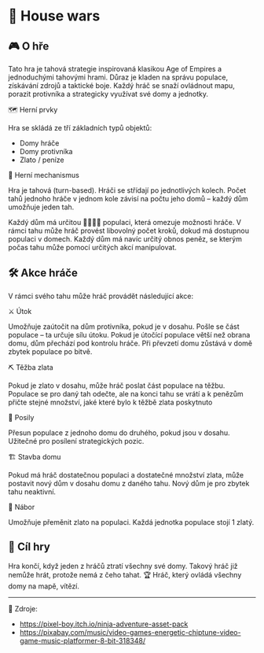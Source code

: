 # 🏰 House wars

## 🎮 O hře

Tato hra je tahová strategie inspirovaná klasikou Age of Empires a jednoduchými tahovými hrami. Důraz je kladen na správu populace, získávání zdrojů a taktické boje. Každý hráč se snaží ovládnout mapu, porazit protivníka a strategicky využívat své domy a jednotky.

🗺️ Herní prvky

Hra se skládá ze tří základních typů objektů:
- Domy hráče
- Domy protivníka
- Zlato / peníze

🔁 Herní mechanismus

Hra je tahová (turn-based). Hráči se střídají po jednotlivých kolech. Počet tahů jednoho hráče v jednom kole závisí na počtu jeho domů – každý dům umožňuje jeden tah.  

Každý dům má určitou 👨‍👩‍👧‍👦 populaci, která omezuje možnosti hráče. V rámci tahu může hráč provést libovolný počet kroků, dokud má dostupnou populaci v domech. Každý dům má navíc určitý obnos peněz, se kterým počas tahu může pomocí určitých akcí manipulovat.

## 🛠️ Akce hráče

V rámci svého tahu může hráč provádět následující akce:

⚔️ Útok

Umožňuje zaútočit na dům protivníka, pokud je v dosahu.
Pošle se část populace – ta určuje sílu útoku.
Pokud je útočící populace větší než obrana domu, dům přechází pod kontrolu hráče.
Při převzetí domu zůstává v domě zbytek populace po bitvě.

⛏️ Těžba zlata

Pokud je zlato v dosahu, může hráč poslat část populace na těžbu.
Populace se pro daný tah odečte, ale na konci tahu se vrátí a k penězům přičte stejné množství, jaké které bylo k těžbě zlata poskytnuto

🔄 Posily

Přesun populace z jednoho domu do druhého, pokud jsou v dosahu.
Užitečné pro posílení strategických pozic.

🏗️ Stavba domu

Pokud má hráč dostatečnou populaci a dostatečné množství zlata, může postavit nový dům v dosahu domu z daného tahu. Nový dům je pro zbytek tahu neaktivní.

🧍 Nábor

Umožňuje přeměnit zlato na populaci. Každá jednotka populace stojí 1 zlatý.

## 🎯 Cíl hry

Hra končí, když jeden z hráčů ztratí všechny své domy. Takový hráč již nemůže hrát, protože nemá z čeho tahat.
🏆 Hráč, který ovládá všechny domy na mapě, vítězí.

---

📑 Zdroje:
- https://pixel-boy.itch.io/ninja-adventure-asset-pack
- https://pixabay.com/music/video-games-energetic-chiptune-video-game-music-platformer-8-bit-318348/